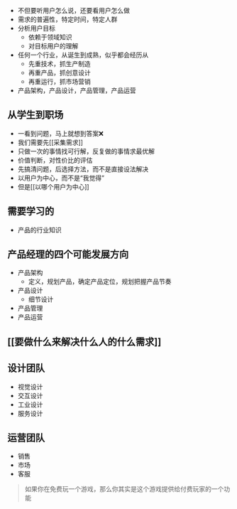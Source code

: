- 不但要听用户怎么说，还要看用户怎么做
- 需求的普遍性，特定时间，特定人群
- 分析用户目标
	- 依赖于领域知识
	- 对目标用户的理解
- 任何一个行业，从诞生到成熟，似乎都会经历从
	- 先重技术，抓生产制造
	- 再重产品，抓创意设计
	- 再重运行，抓市场营销
- 产品架构，产品设计，产品管理，产品运营

## 从学生到职场
- 一看到问题，马上就想到答案❌
- 我们需要先[[采集需求]]
- 只做一次的事情找可行解，反复做的事情求最优解
- 价值判断，对性价比的评估
- 先搞清问题，后选择方法，而不是直接设法解决
- 以用户为中心，而不是“我觉得”
- 但是[[以哪个用户为中心]]
## 需要学习的
- 产品的行业知识
## 产品经理的四个可能发展方向
- 产品架构
	- 定义，规划产品，确定产品定位，规划把握产品节奏
- 产品设计
	- 细节设计
- 产品管理
- 产品运营
## [[要做什么来解决什么人的什么需求]]

## 设计团队
- 视觉设计
- 交互设计
- 工业设计
- 服务设计
## 运营团队

- 销售
- 市场
- 客服

>如果你在免费玩一个游戏，那么你其实是这个游戏提供给付费玩家的一个功能


